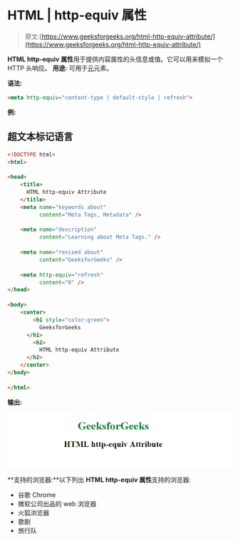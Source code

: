 # HTML | http-equiv 属性

> 原文:[https://www.geeksforgeeks.org/html-http-equiv-attribute/](https://www.geeksforgeeks.org/html-http-equiv-attribute/)

**HTML http-equiv 属性**用于提供内容属性的头信息或值。它可以用来模拟一个 HTTP 头响应。
**用途:**
可用于[元](https://www.geeksforgeeks.org/html-meta-http-equiv-attribute/)元素。

**语法:**

```html
<meta http-equiv="content-type | default-style | refresh">
```

**例:**

## 超文本标记语言

```html
<!DOCTYPE html>
<html>

<head>
    <title>
      HTML http-equiv Attribute
    </title>
    <meta name="keywords about"
          content="Meta Tags, Metadata" />

    <meta name="description"
          content="Learning about Meta Tags." />

    <meta name="revised about"
          content="GeeksforGeeks" />

    <meta http-equiv="refresh"
          content="8" />
</head>

<body>
    <center>
        <h1 style="color:green">
          GeeksforGeeks
      </h1>
        <h2>
          HTML http-equiv Attribute
      </h2>
    </center>
</body>

</html>
```

**输出:**

![](img/c1c1a23f90a944e401b3128d5bcd4876.png)

**支持的浏览器:**以下列出 **HTML http-equiv 属性**支持的浏览器:

*   谷歌 Chrome
*   微软公司出品的 web 浏览器
*   火狐浏览器
*   歌剧
*   旅行队